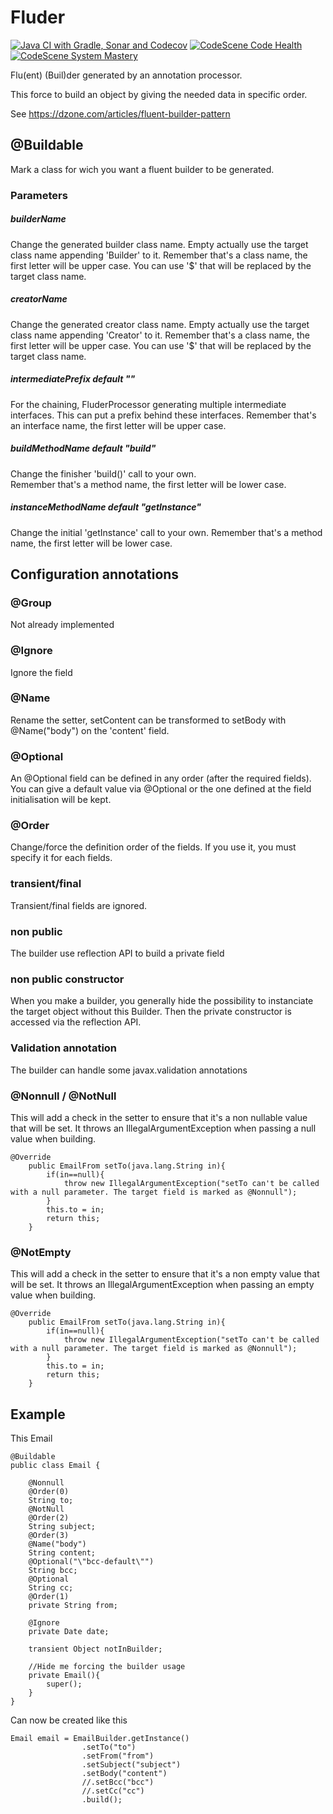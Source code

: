 # Fluder

[![Java CI with Gradle, Sonar and Codecov](https://github.com/tokazio/fluderJavaGenerator/actions/workflows/gradle.yml/badge.svg)](https://github.com/tokazio/fluderJavaGenerator/actions/workflows/gradle.yml)
[![CodeScene Code Health](https://codescene.io/projects/39222/status-badges/code-health)](https://codescene.io/projects/39222)
[![CodeScene System Mastery](https://codescene.io/projects/39222/status-badges/system-mastery)](https://codescene.io/projects/39222)

Flu(ent) (Buil)der generated by an annotation processor.

This force to build an object by giving the needed data in specific order.

See https://dzone.com/articles/fluent-builder-pattern

## @Buildable
Mark a class for wich you want a fluent builder to be generated.

### Parameters

##### builderName
Change the generated builder class name.
Empty actually use the target class name appending 'Builder' to it.
Remember that's a class name, the first letter will be upper case.
You can use '$' that will be replaced by the target class name.
      
##### creatorName
Change the generated creator class name.
Empty actually use the target class name appending 'Creator' to it.
Remember that's a class name, the first letter will be upper case.
You can use '$' that will be replaced by the target class name.
      
##### intermediatePrefix default ""
For the chaining, FluderProcessor generating multiple intermediate interfaces.
This can put a prefix behind these interfaces.
Remember that's an interface name, the first letter will be upper case.

##### buildMethodName default "build"

Change the finisher 'build()' call to your own.    
Remember that's a method name, the first letter will be lower case.

##### instanceMethodName default "getInstance"

Change the initial 'getInstance' call to your own.
Remember that's a method name, the first letter will be lower case.

## Configuration annotations

### @Group

Not already implemented

### @Ignore

Ignore the field

### @Name

Rename the setter, setContent can be transformed to setBody with @Name("body") on the 'content' field.

### @Optional
An @Optional field can be defined in any order (after the required fields).
You can give a default value via @Optional or the one defined at the field initialisation will be kept.

### @Order
Change/force the definition order of the fields.
If you use it, you must specify it for each fields.

### transient/final

Transient/final fields are ignored.

### non public

The builder use reflection API to build a private field

### non public constructor

When you make a builder, you generally hide the possibility to instanciate the target object without this Builder.
Then the private constructor is accessed via the reflection API.

### Validation annotation

The builder can handle some javax.validation annotations

### @Nonnull / @NotNull

This will add a check in the setter to ensure that it's a non nullable value that will be set.
It throws an IllegalArgumentException when passing a null value when building.

```
@Override
	public EmailFrom setTo(java.lang.String in){
		if(in==null){
			throw new IllegalArgumentException("setTo can't be called with a null parameter. The target field is marked as @Nonnull");
		}
		this.to = in;
		return this;
	}
```

### @NotEmpty

This will add a check in the setter to ensure that it's a non empty value that will be set.
It throws an IllegalArgumentException when passing an empty value when building.

```
@Override
	public EmailFrom setTo(java.lang.String in){
		if(in==null){
			throw new IllegalArgumentException("setTo can't be called with a null parameter. The target field is marked as @Nonnull");
		}
		this.to = in;
		return this;
	}
```

## Example

This Email

```
@Buildable
public class Email {

    @Nonnull
    @Order(0)
    String to;
    @NotNull
    @Order(2)
    String subject;
    @Order(3)
    @Name("body")
    String content;
    @Optional("\"bcc-default\"")
    String bcc;
    @Optional
    String cc;
    @Order(1)
    private String from;

    @Ignore
    private Date date;

    transient Object notInBuilder;

    //Hide me forcing the builder usage
    private Email(){
        super();
    }
}
```
Can now be created like this
```
Email email = EmailBuilder.getInstance()
                .setTo("to")
                .setFrom("from")
                .setSubject("subject")
                .setBody("content")
                //.setBcc("bcc")
                //.setCc("cc")
                .build();
```
